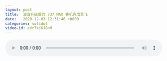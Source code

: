 ```yaml
---
layout: post
title:  波音升级后的 737 MAX 客机完成首飞
date:   2020-12-03 12:31:46 +0800
categories: solidot
video-id: eVr7kj6JBnM
---
```


<audio src="/assets/9533cf134c3b149b1f96c84f6dcc4c93.mp3" style="width: 100%;" controls></audio>

